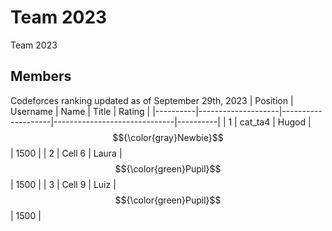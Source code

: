 # Team  2023
Team 2023
## Members
Codeforces ranking updated as of September 29th, 2023
| Position | Username           | Name               | Title                        | Rating   |
|----------|--------------------|--------------------|------------------------------|----------|
| 1        | cat_ta4            | Hugod              | $${\color{gray}Newbie}$$     | 1500     |
| 2        | Cell 6             | Laura              | $${\color{green}Pupil}$$     | 1500     |
| 3        | Cell 9             | Luiz               | $${\color{green}Pupil}$$	    | 1500     |
